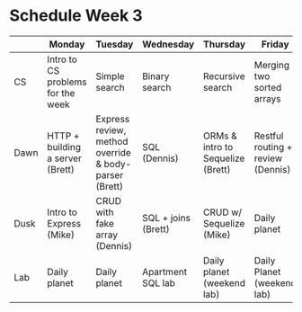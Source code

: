 # Schedule Week 3

|      | Monday | Tuesday | Wednesday | Thursday | Friday |
|------|------|-------|--------|---------|-------|
| CS   | Intro to CS problems for the week | Simple search | Binary search | Recursive search | Merging two sorted arrays |
| Dawn | HTTP + building a server (Brett) | Express review, method override & body-parser (Brett) | SQL (Dennis) | ORMs & intro to Sequelize (Brett) | Restful routing + review (Dennis) |
| Dusk | Intro to Express (Mike) | CRUD with fake array (Dennis) | SQL + joins (Brett) | CRUD w/ Sequelize (Mike) | Daily planet |
| Lab  | Daily planet | Daily planet | Apartment SQL lab | Daily planet (weekend lab) | Daily Planet (weekend lab) |
